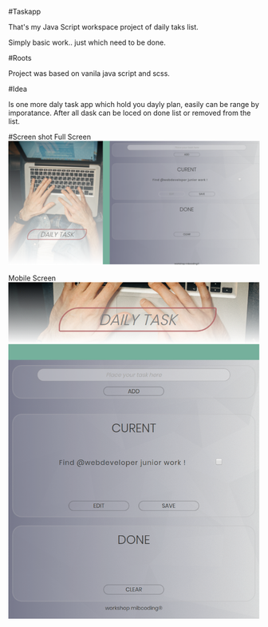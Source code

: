 #Taskapp

That's my Java Script workspace project of daily taks list.

Simply basic work.. just which need to be done.

#Roots

Project was based on vanila java script and scss.

#Idea

Is one more daly task app which hold you dayly plan, easily can be range by imporatance.
After all dask can be loced on done list or removed from the list.

#Screen shot
Full Screen
![Full screen](https://github.com/MIBuczek/Taskapp/blob/master/printscreen1.png)

Mobile Screen
![Mobile screen](https://github.com/MIBuczek/Taskapp/blob/master/printscreen2.png)
